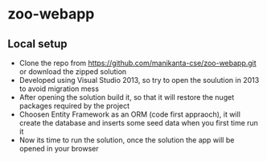 # zoo-webapp

## Local setup

- Clone the repo from https://github.com/manikanta-cse/zoo-webapp.git or download the zipped solution
- Developed using Visual Studio 2013, so try to open the soulution in 2013 to avoid migration mess
- After opening the solution build it, so that it will restore the nuget packages required by the project
- Choosen Entity Framework as an ORM (code first appraoch), it will create the database and inserts some seed data when you first time run it
- Now its time to run the solution, once the solution the app will be opened in your browser
